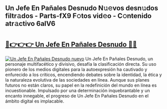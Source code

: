 ## Un Jefe En Pañales Desnudo N𝚞𝚎vos desn𝚞dos filtr𝚊dos - Parts-fX9 F𝚘tos vid𝚎o - C𝚘ntenido atr𝚊ctivo 6aIV6

# <h2><a href="http://mb9ux41.tromn.icu/?c=Un+Jefe+En+Pa%c3%b1ales+Desnudo">🔗👉👉👉 Un Jefe En Pañales Desnudo 🔗🔗</a></h2>

[![Un Jefe En Pañales Desnudo nuevo](https://i.imgur.com/pEAQMta.gif)](http://mb9ux41.tromn.icu/?c=Un+Jefe+En+Pa%c3%b1ales+Desnudo)
Un Jefe En Pañales Desnudo, un personaje multifacético y divisivo, desafía la clasificación directa. Su uso pionero de los medios digitales para la autoexpresión ha cautivado y enfurecido a los críticos, encendiendo debates sobre la identidad, la ética y la naturaleza evolutiva de las sociedades en línea. Aunque sus planes futuros no están claros, su papel en la redefinición del mundo en línea es incuestionable. Impulsado por una determinación inquebrantable y un encanto innegable, el progreso de Un Jefe En Pañales Desnudo en el ámbito digital es implacable.
